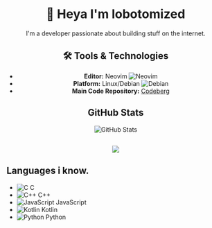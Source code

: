 <div align="center">

# 👋 Heya I'm lobotomized

I'm a developer passionate about building stuff on the internet.

## 🛠️ Tools & Technologies

- **Editor:** Neovim ![Neovim](https://img.shields.io/badge/Neovim-%230A0F2A?style=flat&logo=neovim&logoColor=white)
- **Platform:** Linux/Debian ![Debian](https://img.shields.io/badge/Debian-%23D70A53?style=flat&logo=debian&logoColor=white)
- **Main Code Repository:** [Codeberg](https://codeberg.org/lobotomized)

## GitHub Stats

![GitHub Stats](https://github-readme-stats.vercel.app/api?username=lobotomlzed&show_icons=true&count_private=true&theme=catppuccin_mocha)

##
<div align="center">
    <a href="https://discord.com/users/1098347338633850912">
        <img src="https://lanyard.cnrad.dev/api/1098347338633850912?bg=181825&borderRadius=12px&animated=true&idleMessage=i%27m%20not%20doing%20anything%20rn%20%3A%29&showDisplayName=true" />
    </a>
</div>

</div>

## Languages i know. 

- ![C](https://skillicons.dev/icons?i=c) C
- ![C++](https://skillicons.dev/icons?i=cpp) C++
- ![JavaScript](https://skillicons.dev/icons?i=js) JavaScript
- ![Kotlin](https://skillicons.dev/icons?i=kotlin) Kotlin
- ![Python](https://skillicons.dev/icons?i=python) Python
